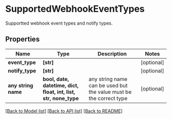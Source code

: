 # SupportedWebhookEventTypes

Supportted webhook event types and notify types.

## Properties
Name | Type | Description | Notes
------------ | ------------- | ------------- | -------------
**event_type** | **[str]** |  | [optional] 
**notify_type** | **[str]** |  | [optional] 
**any string name** | **bool, date, datetime, dict, float, int, list, str, none_type** | any string name can be used but the value must be the correct type | [optional]

[[Back to Model list]](../README.md#documentation-for-models) [[Back to API list]](../README.md#documentation-for-api-endpoints) [[Back to README]](../README.md)


